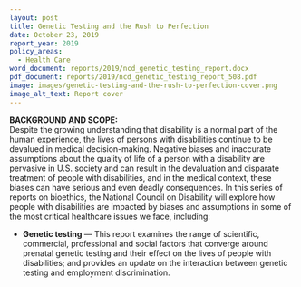 ```yaml
---
layout: post
title: Genetic Testing and the Rush to Perfection
date: October 23, 2019
report_year: 2019
policy_areas:
  - Health Care
word_document: reports/2019/ncd_genetic_testing_report.docx
pdf_document: reports/2019/ncd_genetic_testing_report_508.pdf
image: images/genetic-testing-and-the-rush-to-perfection-cover.png
image_alt_text: Report cover
---
```

**BACKGROUND AND SCOPE:**\
Despite the growing understanding that disability is a normal part of the human experience, the lives of persons with disabilities continue to be devalued in medical decision-making. Negative biases and inaccurate assumptions about the quality of life of a person with a disability are pervasive in U.S. society and can result in the devaluation and disparate treatment of people with disabilities, and in the medical context, these biases can have serious and even deadly consequences. In this series of reports on bioethics, the National Council on Disability will explore how people with disabilities are impacted by biases and assumptions in some of the most critical healthcare issues we face, including:

* **Genetic testing** — This report examines the range of scientific, commercial, professional and social factors that converge around prenatal genetic testing and their effect on the lives of people with disabilities; and provides an update on the interaction between genetic testing and employment discrimination.